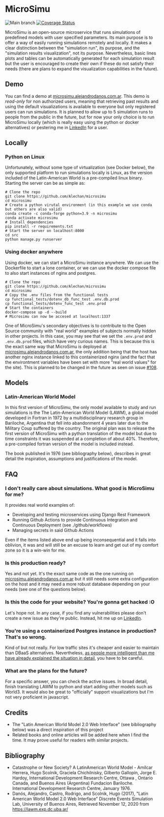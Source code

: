 # MicroSimu

![Main branch](https://github.com/Alechan/microsimu/workflows/Main%20branch/badge.svg)
[![Coverage Status](https://coveralls.io/repos/github/Alechan/microsimu/badge.svg?branch=microsimu-11-nmi-table-plot)](https://coveralls.io/github/Alechan/microsimu?branch=microsimu-11-nmi-table-plot)

MicroSimu is an open-source microservice that runs simulations of predefined models with user specified parameters.
Its main purpose is to offer a way of easily running simulations remotely and locally. It makes a clear distinction between the
"simulation run", its purpose, and the "simulation results visualization", not its purpose. Nevertheless,
basic lines plots and tables can be automatically generated for each simulation result but the user is
encouraged to create their own if these do not satisfy their needs (there are plans to expand the visualization
capabilities in the future).

## Demo
You can find a demo at [microsimu.alejandrodanos.com.ar](microsimu.alejandrodanos.com.ar).
This demo is *read-only* for non authorized users, meaning that retrieving past results and
using the default visualizations is available to everyone but only registered users can
run simulations. It is planned to allow up to 5 simulation runs to people from the public in the
future, but for now your only choice is to run MicroSimu locally (which is really easy using
the python or docker alternatives) or pestering me in [LinkedIn][LinkedIn] for a user.


## Locally

### Python on Linux
Unfortunately, without some type of virtualization (see Docker below), the only supported platform to run simulations
locally is Linux, as the version included of the Latin-American World is a pre-compiled linux binary. Starting
the server can be as simple as:

    # Clone the repo
    git clone https://github.com/Alechan/microsimu
    cd microsimu
    # Create a python virutal environment (in this example we use conda but others are also valid)
    conda create -c conda-forge python=3.9 -n microsimu
    conda activate microsimu
    # Install dependencies
    pip install -r requirements.txt
    # Start the server on localhost:8000
    cd src
    python manage.py runserver

### Using docker anywhere
Using docker, we can start a MicroSimu instance anywhere. We can use the Dockerfile to start a lone container, or
we can use the docker compose file to also start instances of nginx and postgres.

    # Clone the repo
    git clone https://github.com/Alechan/microsimu
    cd microsimu
    # Copy the .env files from the functional tests
    cp functional_tests/dotenv_db_func_test .env.db.prod
    cp functional_tests/dotenv_func_test .env.prod
    # Start the containers
    docker-compose up -d --build
    # Microsimu can now be accesed at localhost:1337

One of MicroSimu's secondary objectives is to contribute to the Open Source community with "real world"
examples of subjects normally hidden in other projects. In this case, you may see that we set the `.env.prod`
and `.env.db.prod` files, which have very curious names. This is because this is the exact same way that MicroSimu
is deployed at [microsimu.alejandrodanos.com.ar](microsimu.alejandrodanos.com.ar), the only addition being that the host has another nginx instance
linked to this containerized nginx (and the fact that the environtment variables have been set with more "real world values" for the site). This is planned to be changed in the future as seen on issue [#108](https://github.com/Alechan/microsimu/issues/108).

## Models
### Latin-American World Model
In this first version of MicroSimu, the only model available to study and run simulations is the
The Latin-American World Model (LAWM), a global model developed in Fortran in 1972 by a multidisciplinary research group
in Bariloche, Argentina that fell into abandonment 4 years later due to the Military Coup suffered by the country. The
original plan was to release the first version of MicroSimu with a python translation of the model but due to time
constraints it was suspended at a completion of about 40%. Therefore, a pre-compiled fortran version of the model is included instead.

The book published in 1976 (see bibliography below), describes in great detail the inspiration, assumptions and
justifications of the model.

## FAQ
### I don't really care about simulations. What good is MicroSimu for me?
It provides real world examples of:
- Developing and testing microservices using Django Rest Framework
- Running Github Actions to provide Continuous Integration and Continuous Deployment (see ./github/workflows)
- Managing secrets in said Github Actions

Even if the items listed above end up being inconsequential and it falls into oblivion, it was and will still be an
excuse to learn and get out of my comfort zone so it is a win-win for me.

### Is this production ready?
Yes and not yet. It's the exact same code as the one running on [microsimu.alejandrodanos.com.ar](microsimu.alejandrodanos.com.ar)
but it still needs
some extra configuration on the host and it may need a more robust database depending on your needs (see one of
the questions below).

### Is this the code for your website? You're gonna get hacked :O
Let's hope not. In any case, if you find any vulnerabilities please don't create a new issue as they're public.
Instead, hit me up on [LinkedIn][LinkedIn].

### You're using a containerized Postgres instance in production? That's so wrong. 
Kind of but not really. For low traffic sites it's cheaper and easier to maintain than DBaaS alternatives. Nevertheless,
[as people more intelligent than me have already explained the situation in detail](https://vsupalov.com/database-in-docker/),
you have to be careful.

### What are the plans for the future?
For a specific answer, you can check the active issues. In broad detail, finish translating LAWM to python and start
adding other models such as World3. It would also be great to "officially" support visualizations but I'm not very
proficient in javascript.

## Credits
- The "Latin American World Model 2.0 Web Interface" (see bibliography below) was a direct inspiration of this project
- Related books and online articles will be added here when I find the time. It may prove useful for readers with
similar projects.

## Bibliography

- Catastrophe or New Society? A LatinAmerican World Model -  Amı́lcar Herrera, Hugo Scolnik, Graciela Chichilnisky,
 Gilberto Gallopı́n, Jorge E. Hardoy, International Development Research Centre, Ottawa , Ontario Canada, and Buenos Aires (Argentina)
 Fundacion Bariloche. International Development Research Centre, January 1976.
-  Danós, Alejandro, Castro, Rodrigo, and Scolnik, Hugo (2017), "Latin American World Model 2.0 Web Interface" Discrete
 Events Simulation Lab, University of Buenos Aires, Retrieved November 12, 2020 from https://lawm.exp.dc.uba.ar/ 


[LinkedIn]: https://www.linkedin.com/in/alejandro-dan%C3%B3s-058a57104/
